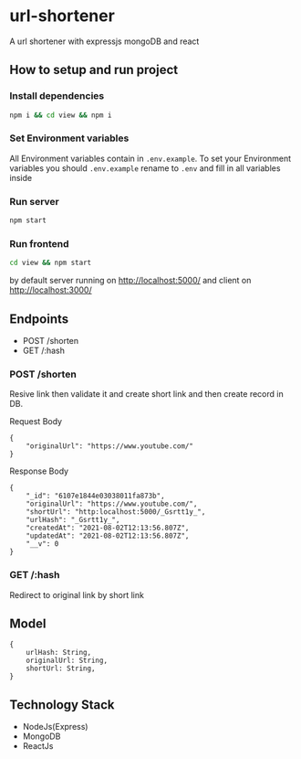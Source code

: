 # url-shortener
A url shortener with expressjs mongoDB and react

## How to setup and run project

### Install dependencies

```bash
npm i && cd view && npm i
```

### Set Environment variables

All Environment variables contain in `.env.example`. To set your Environment variables you should `.env.example` rename to `.env` and fill in all variables inside

### Run server

```bash
npm start
```

### Run frontend

```bash
cd view && npm start
```

by default server running on [http://localhost:5000/](http://localhost:5000/) and client on [http://localhost:3000/](http://localhost:3000/)

## Endpoints

- POST /shorten
- GET /:hash

### POST /shorten

Resive link then validate it and create short link and then create record in DB.

Request Body

```
{
    "originalUrl": "https://www.youtube.com/"
}
```

Response Body

```
{
    "_id": "6107e1844e03038011fa873b",
    "originalUrl": "https://www.youtube.com/",
    "shortUrl": "http:localhost:5000/_Gsrtt1y_",
    "urlHash": "_Gsrtt1y_",
    "createdAt": "2021-08-02T12:13:56.807Z",
    "updatedAt": "2021-08-02T12:13:56.807Z",
    "__v": 0
}

```

### GET /:hash

Redirect to original link by short link

## Model

```
{
    urlHash: String,
    originalUrl: String,
    shortUrl: String,
}
```

## Technology Stack

- NodeJs(Express)
- MongoDB
- ReactJs

